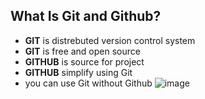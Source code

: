 ## What Is Git and Github?
- **GIT** is distrebuted version control system
- **GIT** is  free and open source
- **GITHUB** is source for project
- **GITHUB** simplify using Git
- you can use Git without Github
![image](https://blog.devmountain.com/hs-fs/hubfs/Imported_Blog_Media/Gitvs_Github-1a-1.jpg?width=600&name=Gitvs_Github-1a-1.jpg)

